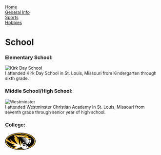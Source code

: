 [Home](README.md)  
[General Info](general-info.md)  
[Sports](sports.md)  
[Hobbies](hobbies.md)
# School
### Elementary School:
![Kirk Day School](https://images.squarespace-cdn.com/content/v1/59a4327f6f4ca3e5e092c400/1597759897141-K26S30H122PYZF3QC2QT/KDS_vrt-color.jpg?format=100w)  
I attended Kirk Day School in St. Louis, Missouri from Kindergarten through sixth grade.
### Middle School/High School:
![Westminster](https://townandstyle.com/wp-content/uploads/2017/08/wca-logo1.png)  
I attended Westminster Christian Academy in St. Louis, Missouri from seventh grade through senior year of high school.
### College:
![Mizzou](1200px-Missouri_Tigers_logo.svg-2-2.png)  
